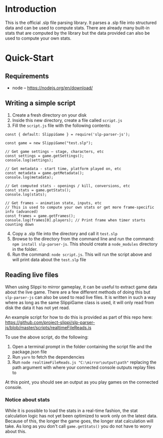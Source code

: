 # Introduction
This is the official .slp file parsing library. It parses a .slp file into structured data and can be used to compute stats. There are already many built-in stats that are computed by the library but the data provided can also be used to compute your own stats.

# Quick-Start
## Requirements
* node – https://nodejs.org/en/download/
## Writing a simple script
1) Create a fresh directory on your disk
1) Inside this new directory, create a file called `script.js`
1) Fill the `script.js` file with the following contents:
```
const { default: SlippiGame } = require('slp-parser-js');

const game = new SlippiGame("test.slp");

// Get game settings – stage, characters, etc
const settings = game.getSettings();
console.log(settings);

// Get metadata - start time, platform played on, etc
const metadata = game.getMetadata();
console.log(metadata);

// Get computed stats - openings / kill, conversions, etc
const stats = game.getStats();
console.log(stats);

// Get frames – animation state, inputs, etc
// This is used to compute your own stats or get more frame-specific info (advanced)
const frames = game.getFrames();
console.log(frames[0].players); // Print frame when timer starts counting down
```
4) Copy a .slp file into the directory and call it `test.slp`
4) Browse to the directory from the command line and run the command: `npm install slp-parser-js`. This should create a `node_modules` directory in the folder.
4) Run the command: `node script.js`. This will run the script above and will print data about the `test.slp` file
## Reading live files
When using Slippi to mirror gameplay, it can be useful to extract game data about the live game. There are a few different methods of doing this but `slp-parser-js` can also be used to read live files. It is written in such a way where as long as the same SlippiGame class is used, it will only read from disk the data it has not yet read.

An example script for how to do this is provided as part of this repo here: https://github.com/project-slippi/slp-parser-js/blob/master/scripts/realtimeFileReads.js

To use the above script, do the following:
1) Open a terminal prompt in the folder containing the script file and the package.json file
1) Run `yarn` to fetch the dependencies
1) Run `node realtimeFileReads.js "C:\mirror\output\path"` replacing the path argument with where your connected console outputs replay files to

At this point, you should see an output as you play games on the connected console.

### Notice about stats
While it is possible to load the stats in a real-time fashion, the stat calculation logic has not yet been optimized to work only on the latest data. Because of this, the longer the game goes, the longer stat calculation will take. As long as you don't call `game.getStats()` you do not have to worry about this.

